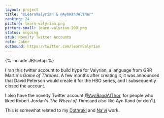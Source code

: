 ```yaml
---
layout: project
title: "@LearnValyrian & @AynRandAlThor"
ranking: 24
picture: learn-valyrian.png
picture-small: learn-valyrian-200.png
status: ongoing
stub: Novelty Twitter Accounts
role: Joker
outbound: https://twitter.com/learnvalyrian
---
```

{% include JB/setup %}

I ran this twitter account to build hype for Valyrian, a language from GRR Martin's _Game of Thrones_. A few months after creating it, it was announced that David Peterson would create it for the HBO series, and I subsequently closed the account.

I also have the novelty Twitter account [@AynRandAlThor](https://twitter.com/AynRandAlThor), for people who liked Robert Jordan's _The Wheel of Time_ and also like Ayn Rand (or don't).

This is somewhat related to my [Dothraki](../dothraki) and [Na'vi](../learn-navi) work.